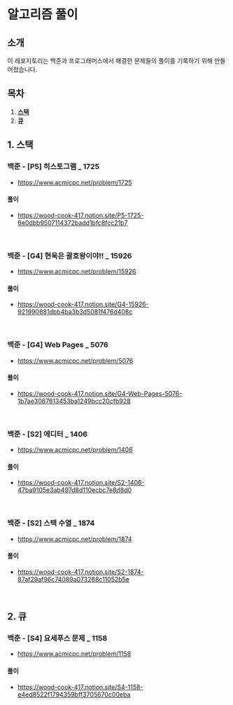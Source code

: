 <h1 algin="center">
  <br>
    알고리즘 풀이
  </br>
</h1>

## 소개

이 레포지토리는 백준과 프로그래머스에서 해결한 문제들의 풀이를 기록하기 위해 만들어졌습니다.

## 목차

1. **[스택](#1-스택)**
2. **[큐](#2-큐)**

## 1. 스택

### 백준 - [P5] 히스토그램 _ 1725

- https://www.acmicpc.net/problem/1725

#### 풀이

- https://wood-cook-417.notion.site/P5-1725-6e0dbb9507114372badd1bfc8fcc21b7

<br>

### 백준 - [G4] 현욱은 괄호왕이야!! _ 15926

- https://www.acmicpc.net/problem/15926

#### 풀이

- https://wood-cook-417.notion.site/G4-15926-921990881dbb4ba3b3d5081f476d408c

<br>

### 백준 - [G4] Web Pages _ 5076

- https://www.acmicpc.net/problem/5076

#### 풀이

- https://wood-cook-417.notion.site/G4-Web-Pages-5076-1b7ae3067613453ba1249bcc20cfb928

<br>

### 백준 - [S2] 에디터 _ 1406

- https://www.acmicpc.net/problem/1406

#### 풀이

- https://wood-cook-417.notion.site/S2-1406-47ba9105e3ab497d8d110ecbc7e8d8d0

<br>

### 백준 - [S2] 스택 수열 _ 1874

- https://www.acmicpc.net/problem/1874

#### 풀이

- https://wood-cook-417.notion.site/S2-1874-87af29af96c74089a073268c11052b5e

<br>

## 2. 큐

### 백준 - [S4] 요세푸스 문제 _ 1158

- https://www.acmicpc.net/problem/1158

#### 풀이

- https://wood-cook-417.notion.site/S4-1158-e4ed8522f1794359bff3705670c00eba
